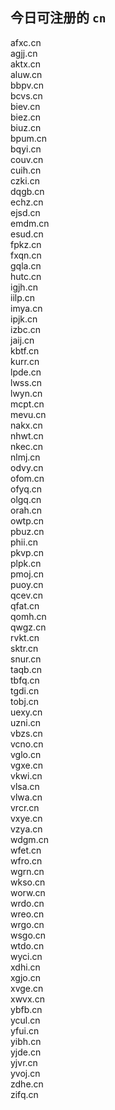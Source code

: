 
## 今日可注册的 `cn`
>
afxc.cn   
agjj.cn   
aktx.cn   
aluw.cn   
bbpv.cn   
bcvs.cn   
biev.cn   
biez.cn   
biuz.cn   
bpum.cn   
bqyi.cn   
couv.cn   
cuih.cn   
czki.cn   
dqgb.cn   
echz.cn   
ejsd.cn   
emdm.cn   
esud.cn   
fpkz.cn   
fxqn.cn   
gqla.cn   
hutc.cn   
igjh.cn   
iilp.cn   
imya.cn   
ipjk.cn   
izbc.cn   
jaij.cn   
kbtf.cn   
kurr.cn   
lpde.cn   
lwss.cn   
lwyn.cn   
mcpt.cn   
mevu.cn   
nakx.cn   
nhwt.cn   
nkec.cn   
nlmj.cn   
odvy.cn   
ofom.cn   
ofyq.cn   
olgq.cn   
orah.cn   
owtp.cn   
pbuz.cn   
phii.cn   
pkvp.cn   
plpk.cn   
pmoj.cn   
puoy.cn   
qcev.cn   
qfat.cn   
qomh.cn   
qwgz.cn   
rvkt.cn   
sktr.cn   
snur.cn   
taqb.cn   
tbfq.cn   
tgdi.cn   
tobj.cn   
uexy.cn   
uzni.cn   
vbzs.cn   
vcno.cn   
vglo.cn   
vgxe.cn   
vkwi.cn   
vlsa.cn   
vlwa.cn   
vrcr.cn   
vxye.cn   
vzya.cn   
wdgm.cn   
wfet.cn   
wfro.cn   
wgrn.cn   
wkso.cn   
worw.cn   
wrdo.cn   
wreo.cn   
wrgo.cn   
wsgo.cn   
wtdo.cn   
wyci.cn   
xdhi.cn   
xgjo.cn   
xvge.cn   
xwvx.cn   
ybfb.cn   
ycul.cn   
yfui.cn   
yibh.cn   
yjde.cn   
yjvr.cn   
yvoj.cn   
zdhe.cn   
zifq.cn   

